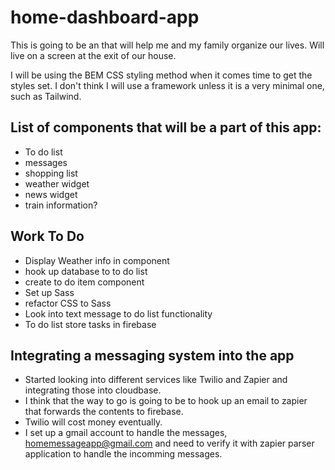 # home-dashboard-app

This is going to be an that will help me and my family organize our lives. Will live on a screen at the exit of our house.

I will be using the BEM CSS styling method when it comes time to get the styles set. I don't think I will use a framework unless it is a very minimal one, such as Tailwind.

## List of components that will be a part of this app:

* To do list
* messages
* shopping list
* weather widget
* news widget
* train information?

## Work To Do

* Display Weather info in component
* hook up database to to do list
* create to do item component
* Set up Sass
* refactor CSS to Sass
* Look into text message to do list functionality
* To do list store tasks in firebase

## Integrating a messaging system into the app

* Started looking into different services like Twilio and Zapier and integrating those into cloudbase.
* I think that the way to go is going to be to hook up an email to zapier that forwards the contents to firebase.
* Twilio will cost money eventually.
* I set up a gmail account to handle the messages, homemessageapp@gmail.com and need to verify it with zapier parser application to handle the incomming messages.